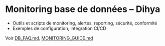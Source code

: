 # Monitoring base de données – Dihya

- Outils et scripts de monitoring, alertes, reporting, sécurité, conformité
- Exemples de configuration, intégration CI/CD

Voir [DB_FAQ.md](DB_FAQ.md), [MONITORING_GUIDE.md](../MONITORING_GUIDE.md)
